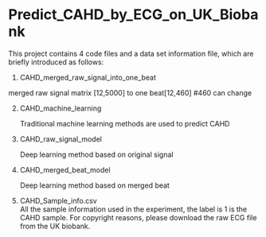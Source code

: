 # Predict_CAHD_by_ECG_on_UK_Biobank

This project contains 4 code files and a data set information file, which are briefly introduced as follows:

1. CAHD_merged_raw_signal_into_one_beat

  merged raw signal matrix [12,5000] to one beat[12,460] #460 can change
    
2. CAHD_machine_learning

   Traditional machine learning methods are used to predict CAHD
   
3. CAHD_raw_signal_model

   Deep learning method based on original signal
   
4. CAHD_merged_beat_model

   Deep learning method based on merged beat

5. CAHD_Sample_info.csv   
 All the sample information used in the experiment, the label is 1 is the CAHD sample. For copyright reasons, please download the raw ECG file from the UK biobank. 
